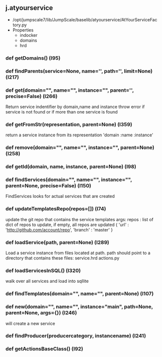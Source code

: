 ## j.atyourservice

- /opt/jumpscale7/lib/JumpScale/baselib/atyourservice/AtYourServiceFactory.py
- Properties
    - indocker
    - domains
    - hrd

### def getDomains() (l95)

### def findParents(service=None, name='', path='', limit=None) (l217)

### def get(domain="", name="", instance="", parent='', precise=False) (l266)

Return service indentifier by domain,name and instance
throw error if service is not found or if more than one service is found

### def getFromStr(representation, parent=None) (l359)

return a service instance from its representation 'domain      :name       :instance'

### def remove(domain="", name="", instance="", parent=None) (l258)

### def getId(domain, name, instance, parent=None) (l98)

### def findServices(domain="", name="", instance="", parent=None, precise=False) (l150)

FindServices looks for actual services that are created

### def updateTemplatesRepo(repos=[]) (l74)

update the git repo that contains the service templates
args:
    repos : list of dict of repos to update, if empty, all repos are updated
            {
                'url' : 'http://github.com/account/repo',
                'branch' : 'master'
            }

### def loadService(path, parent=None) (l289)

Load a service instance from files located at path.
path should point to a directory that contains these files:
    service.hrd
    actions.py

### def loadServicesInSQL() (l320)

walk over all services and load into sqllite

### def findTemplates(domain="", name="", parent=None) (l107)

### def new(domain="", name="", instance="main", path=None, parent=None, args={}) (l246)

will create a new service

### def findProducer(producercategory, instancename) (l241)

### def getActionsBaseClass() (l92)

